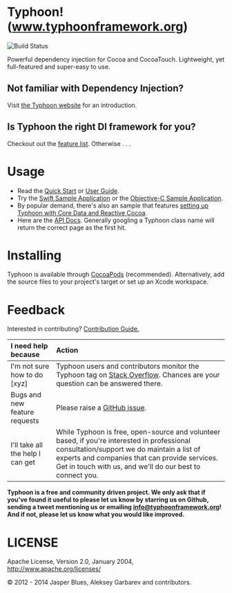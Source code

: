 # Typhoon! (www.typhoonframework.org) 
![Build Status](http://www.typhoonframework.org/docs/latest/build-status/build-status.png?q=zz)

Powerful dependency injection for Cocoa and CocoaTouch. Lightweight, yet full-featured and super-easy to use. 

## Not familiar with Dependency Injection? 

Visit <a href="http://typhoonframework.org">the Typhoon website</a> for an introduction.

## Is Typhoon the right DI framework for you? 

Checkout out the <a href="http://www.typhoonframework.org/#features">feature list</a>. Otherwise . . . 

# Usage

* Read the <a href="https://github.com/typhoon-framework/Typhoon/wiki/Quick-Start">Quick Start</a> or <a href="https://github.com/typhoon-framework/Typhoon/wiki/Types-of-Injections">User Guide</a>.
* Try the <a href="https://github.com/typhoon-framework/Typhoon-Swift-Example">Swift Sample Application</a> or the <a href="https://github.com/typhoon-framework/Typhoon-example">Objective-C Sample Application</a>. 
* By popular demand, there's also an sample that features <a href="https://github.com/typhoon-framework/Typhoon-CoreData-RAC-Example">setting up Typhoon with Core Data and Reactive Cocoa</a>.
* Here are the <a href="http://www.typhoonframework.org/docs/latest/api/modules.html">API Docs</a>. Generally googling a Typhoon class name will return the correct page as the first hit. 


# Installing

Typhoon is available through <a href="http://cocoapods.org/?q=Typhoon">CocoaPods</a> (recommended). Alternatively, add the source files to your project's target or set up an Xcode workspace. 

# Feedback

Interested in contributing? <a href="https://github.com/typhoon-framework/Typhoon/wiki/Contribution-Guide">Contribution Guide.</a>

| I need help because | Action |
| :---------- | :------ | 
I'm not sure how to do [xyz]  | Typhoon users and contributors monitor the Typhoon tag on <a href="http://stackoverflow.com/questions/tagged/typhoon?sort=newest&pageSize=15">Stack Overflow</a>. Chances are your question can be answered there. 
Bugs and new feature requests | Please raise a <a href="https://github.com/typhoon-framework/Typhoon/issues">GitHub issue</a>.
I'll take all the help I can get | While Typhoon is free, open-source and volunteer based, if you're interested in professional consultation/support we do maintain a list of experts and companies that can provide services. Get in touch with us, and we'll do our best to connect you. 

**Typhoon is a free and community driven project. We only ask that if you've found it useful to please let us know by starring us on Github, sending a tweet mentioning us or emailing info@typhoonframework.org! And if not, please let us know what you would like improved.**

# LICENSE

Apache License, Version 2.0, January 2004, http://www.apache.org/licenses/

© 2012 - 2014 Jasper Blues, Aleksey Garbarev and contributors.




